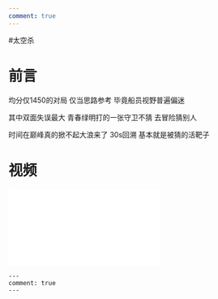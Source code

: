 ```yaml
---
comment: true
---
```


#太空杀 

# 前言

均分仅1450的对局 仅当思路参考 毕竟船员视野普遍偏迷

其中双面失误最大 青春绿明打的一张守卫不猜 去冒险猜别人

时间在巅峰真的掀不起大浪来了 30s回溯 基本就是被猜的活靶子

# 视频

<iframe src="//player.bilibili.com/player.html?isOutside=true&aid=112863670698626&bvid=BV1jYeZeKEYk&cid=500001630277365&p=1" scrolling="no" border="0" frameborder="no" framespacing="0" allowfullscreen="true"></iframe>


```
---
comment: true
---
```
